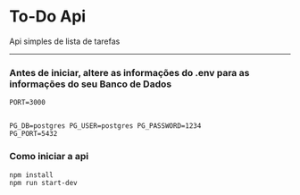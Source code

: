 <h1>To-Do Api</h1>
<p>Api simples de lista de tarefas</p>
<hr />

<h3>Antes de iniciar, altere as informações do .env para as informações do seu Banco de Dados</h3>
<code>PORT=3000

PG_DB=postgres
PG_USER=postgres
PG_PASSWORD=1234
PG_PORT=5432</code>

<h3>Como iniciar a api</h3>
<code>npm install</code> <br />
<code>npm run start-dev</code>

